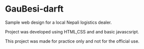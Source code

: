 # GauBesi-darft
Sample web design for a local Nepali logistics dealer.

Project was developed using HTML,CSS and and basic javascsript.

This project was made for practice only and not for the official use.

